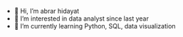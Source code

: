 - 👋 Hi, I’m abrar hidayat
- 👀 I’m interested in data analyst since last year
- 🌱 I’m currently learning Python, SQL, data visualization

<!---
hidayatabrar45/hidayatabrar45 is a ✨ special ✨ repository because its `README.md` (this file) appears on your GitHub profile.
You can click the Preview link to take a look at your changes.
--->
